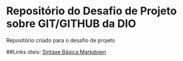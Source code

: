 # Repositório do Desafio de Projeto sobre GIT/GITHUB da DIO
Repositório criado para o desafio de projeto
 
##Links úteis:
[Sintaxe Básica Markdown](https://www.markdownguide.org/basic-syntax/)

